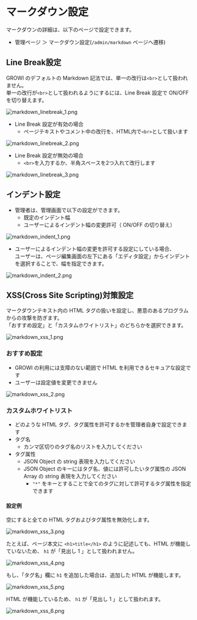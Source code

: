 # マークダウン設定

マークダウンの詳細は、以下のページで設定できます。  

- 管理ページ ＞ マークダウン設定(`/admin/markdown` ページへ遷移)

## Line Break設定

GROWI のデフォルトの Markdown 記法では、単一の改行は`<br>`として扱われません。  
単一の改行が`<br>`として扱われるようにするには、Line Break 設定で ON/OFF を切り替えます。

<img :src="$withBase('/assets/images/ja/markdown_linebreak_1.png')" alt="markdown_linebreak_1.png">

- Line Break 設定が有効の場合
  - ページテキストやコメント中の改行を、HTML内で`<br>`として扱います

<img :src="$withBase('/assets/images/ja/markdown_linebreak_2.png')" alt="markdown_linebreak_2.png">

- Line Break 設定が無効の場合
  - `<br>`を入力するか、半角スペースを2つ入れて改行します

<img :src="$withBase('/assets/images/ja/markdown_linebreak_3.png')" alt="markdown_linebreak_3.png">

## インデント設定

- 管理者は、管理画面で以下の設定ができます。
  - 既定のインデント幅
  - ユーザーによるインデント幅の変更許可（ ON/OFF の切り替え）

<img :src="$withBase('/assets/images/ja/markdown_indent_1.png')" alt="markdown_indent_1.png">

- ユーザーによるインデント幅の変更を許可する設定にしている場合、  
ユーザーは、ページ編集画面の左下にある「エディタ設定」からインデントを選択することで、幅を指定できます。

<img :src="$withBase('/assets/images/ja/markdown_indent_2.png')" alt="markdown_indent_2.png">


## XSS(Cross Site Scripting)対策設定

マークダウンテキスト内の HTML タグの扱いを設定し、悪意のあるプログラムからの攻撃を防ぎます。  
「おすすめ設定」と「カスタムホワイトリスト」のどちらかを選択できます。

<img :src="$withBase('/assets/images/ja/markdown_xss_1.png')" alt="markdown_xss_1.png">

### おすすめ設定

- GROWI の利用には支障のない範囲で HTML を利用できるセキュアな設定です
- ユーザーは設定値を変更できません

<img :src="$withBase('/assets/images/ja/markdown_xss_2.png')" alt="markdown_xss_2.png">

### カスタムホワイトリスト

- どのような HTML タグ、タグ属性を許可するかを管理者自身で設定できます
- タグ名
  - カンマ区切りのタグ名のリストを入力してください
- タグ属性
  - JSON Object の string 表現を入力してください
  - JSON Object のキーにはタグ名、値には許可したいタグ属性の JSON Array の string 表現を入力してください
    - `"*"` をキーとすることで全てのタグに対して許可するタグ属性を指定できます


#### 設定例

空にすると全ての HTML タグおよびタグ属性を無効化します。

<img :src="$withBase('/assets/images/ja/markdown_xss_3.png')" alt="markdown_xss_3.png">

たとえば、ページ本文に `<h1>title</h1>` のように記述しても、HTML が機能していないため、 `h1` が「見出し 1 」として扱われません。

<img :src="$withBase('/assets/images/ja/markdown_xss_4.png')" alt="markdown_xss_4.png">

もし、「タグ名」欄に `h1` を追加した場合は、追加した HTML が機能します。

<img :src="$withBase('/assets/images/ja/markdown_xss_5.png')" alt="markdown_xss_5.png">

HTML が機能しているため、 `h1` が「見出し 1 」として扱われます。

<img :src="$withBase('/assets/images/ja/markdown_xss_6.png')" alt="markdown_xss_6.png">
